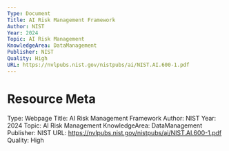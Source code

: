 ```yaml
---
Type: Document
Title: AI Risk Management Framework
Author: NIST
Year: 2024
Topic: AI Risk Management
KnowledgeArea: DataManagement
Publisher: NIST
Quality: High
URL: https://nvlpubs.nist.gov/nistpubs/ai/NIST.AI.600-1.pdf
---
```


# Resource Meta
Type: Webpage
Title: AI Risk Management Framework
Author: NIST
Year: 2024
Topic: AI Risk Management
KnowledgeArea: DataManagement
Publisher: NIST
URL: https://nvlpubs.nist.gov/nistpubs/ai/NIST.AI.600-1.pdf
Quality: High

# 